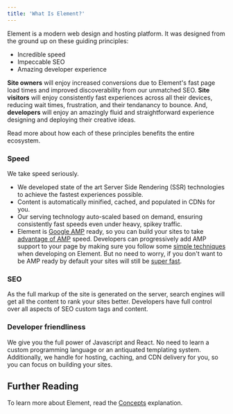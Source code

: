 ```yaml
---
title: 'What Is Element?'
---
```


Element is a modern web design and hosting platform. It was designed from the ground up on these guiding principles:

- Incredible speed
- Impeccable SEO
- Amazing developer experience

**Site owners** will enjoy increased conversions due to Element's fast page load times and improved discoverability from our unmatched SEO. **Site visitors** will enjoy consistently fast experiences across all their devices, reducing wait times, frustration, and their tendanancy to bounce. And, **developers** will enjoy an amazingly fluid and straightforward experience designing and deploying their creative ideas.

Read more about how each of these principles benefits the entire ecosystem.

### Speed

We take speed seriously.

- We developed state of the art Server Side Rendering (SSR) technologies to achieve the fastest experiences possible.
- Content is automatically minified, cached, and populated in CDNs for you.
- Our serving technology auto-scaled based on demand, ensuring consistently fast speeds even under heavy, spikey traffic.
- Element is [Google AMP](https://developers.google.com/amp) ready, so you can build your sites to take [advantage of AMP](https://amp.dev/about/how-amp-works/) speed. Developers can progressively add AMP support to your page by making sure you follow some [simple techniques](http://simple-amp-techniques) when developing on Element. But no need to worry, if you don't want to be AMP ready by default your sites will still be [super fast](http://keeping-sites-fast).

### SEO

As the full markup of the site is generated on the server, search engines will get all the content to rank your sites better. Developers have full control over all aspects of SEO custom tags and content.

### Developer friendliness

We give you the full power of Javascript and React. No need to learn a custom programming language or an antiquated templating system. Additionally, we handle for hosting, caching, and CDN delivery for you, so you can focus on building your sites.

## Further Reading

To learn more about Element, read the [Concepts](/explanations/element-concepts) explanation.
